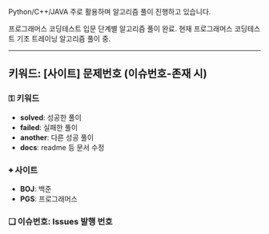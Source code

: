Python/C++/JAVA 주로 활용하며 알고리즘 풀이 진행하고 있습니다.  

프로그래머스 코딩테스트 입문 단계별 알고리즘 풀이 완료.
현재 프로그래머스 코딩테스트 기초 트레이닝 알고리즘 풀이 중.


---

## 키워드: [사이트] 문제번호 (이슈번호-존재 시)


### ⚿ 키워드
- **solved**: 성공한 풀이
- **failed**: 실패한 풀이
- **another**: 다른 성공 풀이
- **docs**: readme 등 문서 수정  

### ⌖ 사이트
- **BOJ**: 백준
- **PGS**: 프로그래머스  

### ❏ 이슈번호: Issues 발행 번호
